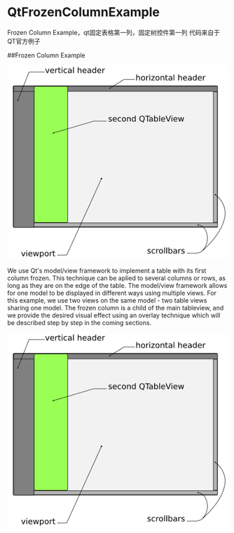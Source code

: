 # QtFrozenColumnExample
Frozen Column Example，qt固定表格第一列，固定树控件第一列
代码来自于QT官方例子

##Frozen Column Example

![example](https://github.com/ooklasd/QtFrozenColumnExample/blob/master/example2.png)

We use Qt's model/view framework to implement a table with its first column frozen. This technique can be aplied to several columns or rows, as long as they are on the edge of the table.
The model/view framework allows for one model to be displayed in different ways using multiple views. For this example, we use two views on the same model - two table views sharing one model. The frozen column is a child of the main tableview, and we provide the desired visual effect using an overlay technique which will be described step by step in the coming sections.

![example2](https://github.com/ooklasd/QtFrozenColumnExample/blob/master/example2.png)



